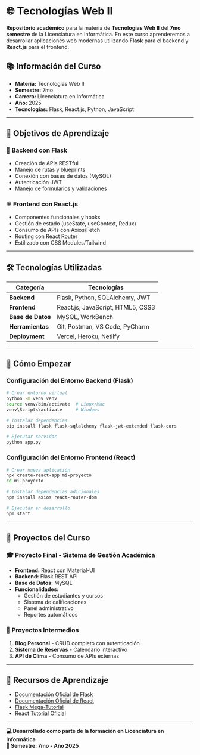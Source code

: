 # 🌐 **Tecnologías Web II**

**Repositorio académico** para la materia de **Tecnologías Web II** del **7mo semestre** de la Licenciatura en Informática. En este curso aprenderemos a desarrollar aplicaciones web modernas utilizando **Flask** para el backend y **React.js** para el frontend.

## 📚 **Información del Curso**
- **Materia:** Tecnologías Web II
- **Semestre:** 7mo
- **Carrera:** Licenciatura en Informática
- **Año:** 2025
- **Tecnologías:** Flask, React.js, Python, JavaScript

---

## 🎯 **Objetivos de Aprendizaje**

### 🔧 **Backend con Flask**
- Creación de APIs RESTful
- Manejo de rutas y blueprints
- Conexión con bases de datos (MySQL)
- Autenticación JWT
- Manejo de formularios y validaciones

### ⚛️ **Frontend con React.js**
- Componentes funcionales y hooks
- Gestión de estado (useState, useContext, Redux)
- Consumo de APIs con Axios/Fetch
- Routing con React Router
- Estilizado con CSS Modules/Tailwind

---

## 🛠 **Tecnologías Utilizadas**

| **Categoría** | **Tecnologías** |
|---------------|-----------------|
| **Backend** | Flask, Python, SQLAlchemy, JWT |
| **Frontend** | React.js, JavaScript, HTML5, CSS3 |
| **Base de Datos** | MySQL, WorkBench |
| **Herramientas** | Git, Postman, VS Code, PyCharm |
| **Deployment** | Vercel, Heroku, Netlify |

---

## 🚀 **Cómo Empezar**

### **Configuración del Entorno Backend (Flask)**
```bash
# Crear entorno virtual
python -m venv venv
source venv/bin/activate  # Linux/Mac
venv\Scripts\activate     # Windows

# Instalar dependencias
pip install flask flask-sqlalchemy flask-jwt-extended flask-cors

# Ejecutar servidor
python app.py
```

### **Configuración del Entorno Frontend (React)**
```bash
# Crear nueva aplicación
npx create-react-app mi-proyecto
cd mi-proyecto

# Instalar dependencias adicionales
npm install axios react-router-dom

# Ejecutar en desarrollo
npm start
```

---

## 📖 **Proyectos del Curso**

### 🎓 **Proyecto Final - Sistema de Gestión Académica**
- **Frontend:** React con Material-UI
- **Backend:** Flask REST API
- **Base de Datos:** MySQL
- **Funcionalidades:**
  - Gestión de estudiantes y cursos
  - Sistema de calificaciones
  - Panel administrativo
  - Reportes automáticos

### 💼 **Proyectos Intermedios**
1. **Blog Personal** - CRUD completo con autenticación
2. **Sistema de Reservas** - Calendario interactivo
3. **API de Clima** - Consumo de APIs externas

---


## 🔗 **Recursos de Aprendizaje**
- [Documentación Oficial de Flask](https://flask.palletsprojects.com/)
- [Documentación Oficial de React](https://reactjs.org/docs/)
- [Flask Mega-Tutorial](https://blog.miguelgrinberg.com/post/the-flask-mega-tutorial-part-i-hello-world)
- [React Tutorial Oficial](https://reactjs.org/tutorial/tutorial.html)

---

**💻 Desarrollado como parte de la formación en Licenciatura en Informática**  
**📅 Semestre: 7mo - Año 2025**
